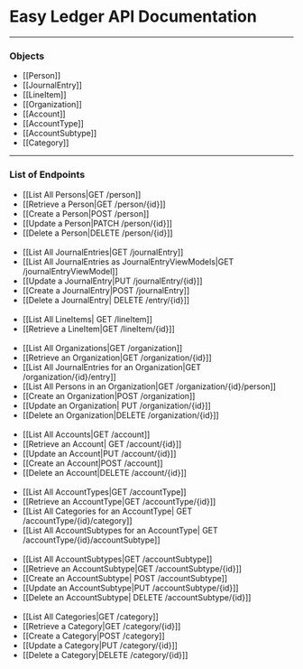 # Easy Ledger API Documentation
___

### Objects
- [[Person]]
- [[JournalEntry]]
- [[LineItem]]
- [[Organization]]
- [[Account]]
- [[AccountType]]
- [[AccountSubtype]]
- [[Category]]
___
### List of Endpoints
- [[List All Persons|GET /person]]
- [[Retrieve a Person|GET /person/{id}]]
- [[Create a Person|POST /person]]
- [[Update a Person|PATCH /person/{id}]]
- [[Delete a Person|DELETE /person/{id}]]
<br/> <br/>
- [[List All JournalEntries|GET /journalEntry]]
- [[List All JournalEntries as JournalEntryViewModels|GET /journalEntryViewModel]]
- [[Update a JournalEntry|PUT /journalEntry/{id}]]
- [[Create a JournalEntry|POST /journalEntry]]
- [[Delete a JournalEntry| DELETE /entry/{id}]]
<br/><br/>
- [[List All LineItems| GET /lineItem]]
- [[Retrieve a LineItem|GET /lineItem/{id}]]
<br/><br/>
- [[List All Organizations|GET /organization]]
- [[Retrieve an Organization|GET /organization/{id}]]
- [[List All JournalEntries for an Organization|GET    /organization/{id}/entry]]
- [[List All Persons in an Organization|GET /organization/{id}/person]]
- [[Create an Organization|POST /organization]]
- [[Update an Organization| PUT /organization/{id}]]
- [[Delete an Organization|DELETE /organization/{id}]]
<br/><br/>
- [[List All Accounts|GET /account]]
- [[Retrieve an Account| GET /account/{id}]]
- [[Update an Account|PUT /account/{id}]]
- [[Create an Account|POST /account]]
- [[Delete an Account|DELETE /account/{id}]]
<br/><br/>
- [[List All AccountTypes|GET /accountType]]
- [[Retrieve an AccountType|GET /accountType/{id}]]
- [[List All Categories for an AccountType| GET /accountType/{id}/category]]
- [[List All AccountSubtypes for an AccountType| GET /accountType/{id}/accountSubtype]]
<br/><br/>
- [[List All AccountSubtypes|GET /accountSubtype]]
- [[Retrieve an AccountSubtype|GET /accountSubtype/{id}]]
- [[Create an AccountSubtype| POST /accountSubtype]]
- [[Update an AccountSubtype|PUT /accountSubtype/{id}]]
- [[Delete an AccountSubtype| DELETE /accountSubtype/{id}]]
<br/><br/>
- [[List All Categories|GET /category]]
- [[Retrieve a Category|GET /category/{id}]]
- [[Create a Category|POST /category]]
- [[Update a Category|PUT /category/{id}]]
- [[Delete a Category|DELETE /category/{id}]]







